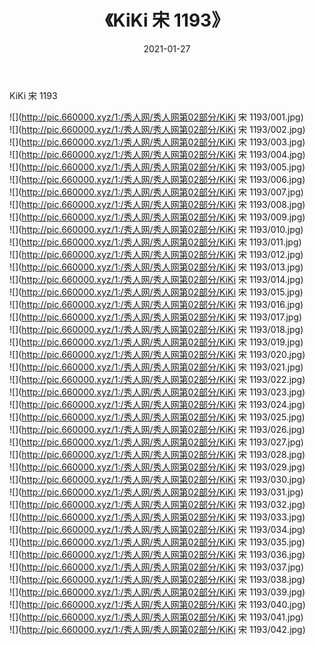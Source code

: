 ﻿---
layout: post
title:  《KiKi 宋 1193》
date:   2021-01-27
img: http://pic.660000.xyz/1:/秀人网/秀人网第02部分/KiKi 宋 1193/000.jpg
categories: [美女, 清纯, 唯美]
---

KiKi 宋 1193

  ![](http://pic.660000.xyz/1:/秀人网/秀人网第02部分/KiKi 宋 1193/001.jpg) <br> ![](http://pic.660000.xyz/1:/秀人网/秀人网第02部分/KiKi 宋 1193/002.jpg) <br> ![](http://pic.660000.xyz/1:/秀人网/秀人网第02部分/KiKi 宋 1193/003.jpg) <br> ![](http://pic.660000.xyz/1:/秀人网/秀人网第02部分/KiKi 宋 1193/004.jpg) <br> ![](http://pic.660000.xyz/1:/秀人网/秀人网第02部分/KiKi 宋 1193/005.jpg) <br> ![](http://pic.660000.xyz/1:/秀人网/秀人网第02部分/KiKi 宋 1193/006.jpg) <br> ![](http://pic.660000.xyz/1:/秀人网/秀人网第02部分/KiKi 宋 1193/007.jpg) <br> ![](http://pic.660000.xyz/1:/秀人网/秀人网第02部分/KiKi 宋 1193/008.jpg) <br> ![](http://pic.660000.xyz/1:/秀人网/秀人网第02部分/KiKi 宋 1193/009.jpg) <br> ![](http://pic.660000.xyz/1:/秀人网/秀人网第02部分/KiKi 宋 1193/010.jpg) <br> ![](http://pic.660000.xyz/1:/秀人网/秀人网第02部分/KiKi 宋 1193/011.jpg) <br> ![](http://pic.660000.xyz/1:/秀人网/秀人网第02部分/KiKi 宋 1193/012.jpg) <br> ![](http://pic.660000.xyz/1:/秀人网/秀人网第02部分/KiKi 宋 1193/013.jpg) <br> ![](http://pic.660000.xyz/1:/秀人网/秀人网第02部分/KiKi 宋 1193/014.jpg) <br> ![](http://pic.660000.xyz/1:/秀人网/秀人网第02部分/KiKi 宋 1193/015.jpg) <br> ![](http://pic.660000.xyz/1:/秀人网/秀人网第02部分/KiKi 宋 1193/016.jpg) <br> ![](http://pic.660000.xyz/1:/秀人网/秀人网第02部分/KiKi 宋 1193/017.jpg) <br> ![](http://pic.660000.xyz/1:/秀人网/秀人网第02部分/KiKi 宋 1193/018.jpg) <br> ![](http://pic.660000.xyz/1:/秀人网/秀人网第02部分/KiKi 宋 1193/019.jpg) <br> ![](http://pic.660000.xyz/1:/秀人网/秀人网第02部分/KiKi 宋 1193/020.jpg) <br> ![](http://pic.660000.xyz/1:/秀人网/秀人网第02部分/KiKi 宋 1193/021.jpg) <br> ![](http://pic.660000.xyz/1:/秀人网/秀人网第02部分/KiKi 宋 1193/022.jpg) <br> ![](http://pic.660000.xyz/1:/秀人网/秀人网第02部分/KiKi 宋 1193/023.jpg) <br> ![](http://pic.660000.xyz/1:/秀人网/秀人网第02部分/KiKi 宋 1193/024.jpg) <br> ![](http://pic.660000.xyz/1:/秀人网/秀人网第02部分/KiKi 宋 1193/025.jpg) <br> ![](http://pic.660000.xyz/1:/秀人网/秀人网第02部分/KiKi 宋 1193/026.jpg) <br> ![](http://pic.660000.xyz/1:/秀人网/秀人网第02部分/KiKi 宋 1193/027.jpg) <br> ![](http://pic.660000.xyz/1:/秀人网/秀人网第02部分/KiKi 宋 1193/028.jpg) <br> ![](http://pic.660000.xyz/1:/秀人网/秀人网第02部分/KiKi 宋 1193/029.jpg) <br> ![](http://pic.660000.xyz/1:/秀人网/秀人网第02部分/KiKi 宋 1193/030.jpg) <br> ![](http://pic.660000.xyz/1:/秀人网/秀人网第02部分/KiKi 宋 1193/031.jpg) <br> ![](http://pic.660000.xyz/1:/秀人网/秀人网第02部分/KiKi 宋 1193/032.jpg) <br> ![](http://pic.660000.xyz/1:/秀人网/秀人网第02部分/KiKi 宋 1193/033.jpg) <br> ![](http://pic.660000.xyz/1:/秀人网/秀人网第02部分/KiKi 宋 1193/034.jpg) <br> ![](http://pic.660000.xyz/1:/秀人网/秀人网第02部分/KiKi 宋 1193/035.jpg) <br> ![](http://pic.660000.xyz/1:/秀人网/秀人网第02部分/KiKi 宋 1193/036.jpg) <br> ![](http://pic.660000.xyz/1:/秀人网/秀人网第02部分/KiKi 宋 1193/037.jpg) <br> ![](http://pic.660000.xyz/1:/秀人网/秀人网第02部分/KiKi 宋 1193/038.jpg) <br> ![](http://pic.660000.xyz/1:/秀人网/秀人网第02部分/KiKi 宋 1193/039.jpg) <br> ![](http://pic.660000.xyz/1:/秀人网/秀人网第02部分/KiKi 宋 1193/040.jpg) <br> ![](http://pic.660000.xyz/1:/秀人网/秀人网第02部分/KiKi 宋 1193/041.jpg) <br> ![](http://pic.660000.xyz/1:/秀人网/秀人网第02部分/KiKi 宋 1193/042.jpg) <br>